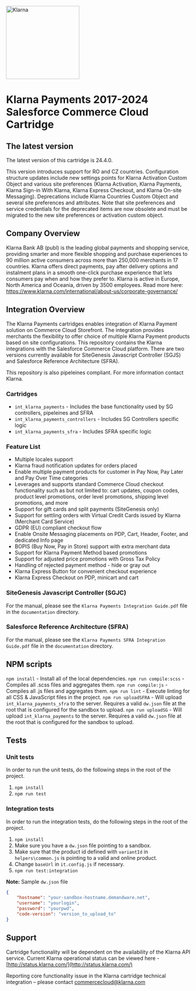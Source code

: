 [<img src="https://cdn.klarna.com/1.0/shared/image/generic/logo/global/basic/logo_black.png" alt="Klarna" width="200">](https://klarna.com)

# Klarna Payments 2017-2024 Salesforce Commerce Cloud Cartridge

## The latest version
The latest version of this cartridge is 24.4.0.

This version introduces support for RO and CZ countries. Configuration structure updates include new settings points for Klarna Activation Custom Object and various site preferences (Klarna Activation, Klarna Payments, Klarna Sign-in With Klarna, Klarna Express Checkout, and Klarna On-site Messaging). Deprecations include Klarna Countries Custom Object and several site preferences and attributes. Note that site preferences and service credentials for the deprecated items are now obsolete and must be migrated to the new site preferences or activation custom object.

## Company Overview
Klarna Bank AB (publ) is the leading global payments and shopping service, providing smarter and more flexible shopping and purchase experiences to 90 million active consumers across more than 250,000 merchants in 17 countries. Klarna offers direct payments, pay after delivery options and instalment plans in a smooth one-click purchase experience that lets consumers pay when and how they prefer to. Klarna is active in Europe, North America and Oceania, driven by 3500 employees. Read more here: https://www.klarna.com/international/about-us/corporate-governance/



## Integration Overview
The Klarna Payments cartridges enables integration of Klarna Payment solution on Commerce Cloud Storefront. The integration provides merchants the flexibility to offer choice of multiple Klarna Payment products based on site configurations. This repository contains the Klarna integrations with the Salesforce Commerce Cloud platform. There are two versions currently available for SiteGenesis Javascript Controller (SGJS) and Salesforce Reference Architecture (SFRA). 

This repository is also pipeleines compliant. For more information contact Klarna.

### Cartridges
* `int_klarna_payments` - Includes the base functionality used by SG controllers, pipeleines and SFRA
* `int_klarna_payments_controllers` - Includes SG Controllers specific logic
* `int_klarna_payments_sfra` - Includes SFRA specific logic

### Feature List
* Multiple locales support
* Klarna fraud notification updates for orders placed
* Enable multiple payment products for customer in Pay Now, Pay Later and Pay Over Time categories
* Leverages and supports standard Commerce Cloud checkout functionality such as but not limited to: cart updates, coupon codes, product level promotions, order level promotions, shipping level promotions, and more
* Support for gift cards and split payments (SiteGenesis only)
* Support for settling orders with Virtual Credit Cards issued by Klarna (Merchant Card Service)
* GDPR (EU) compliant checkout flow
* Enable Onsite Messaging placements on PDP, Cart, Header, Footer, and dedicated Info page
* BOPIS (Buy Now, Pay in Store) support with extra merchant data
* Support for Klarna Payment Method based promotions
* Support for adjusted price promotions with Gross Tax Policy
* Handling of rejected payment method - hide or gray out
* Klarna Express Button for convenient checkout experience
* Klarna Express Checkout on PDP, minicart and cart


### SiteGenesis Javascript Controller (SGJC)
For the manual, please see the `Klarna Payments Integration Guide.pdf` file in the `documentation` directory.


### Salesforce Reference Architecture (SFRA)
For the manual, please see the `Klarna Payments SFRA Integration Guide.pdf` file in the `documentation` directory.

## NPM scripts
`npm install` - Install all of the local dependencies.
`npm run compile:scss` - Compiles all .scss files and aggregates them.
`npm run compile:js` - Compiles all .js files and aggregates them.
`npm run lint` - Execute linting for all CSS & JavaScript files in the project.
`npm run uploadSFRA` - Will upload `int_klarna_payments_sfra` to the server. Requires a valid `dw.json` file at the root that is configured for the sandbox to upload.
`npm run uploadSG` - Will upload `int_klarna_payments` to the server. Requires a valid `dw.json` file at the root that is configured for the sandbox to upload.

## Tests
### Unit tests
In order to run the unit tests, do the following steps in the root of the project.
1. `npm install`
2. `npm run test`

### Integration tests
In order to run the integration tests, do the following steps in the root of the project.
1. `npm install`
2. Make sure you have a `dw.json` file pointing to a sandbox.
3. Make sure that the product id defined with `variantId` in `helpers\common.js` is pointing to a valid and online product.
4. Change `baseUrl` in `it.config.js` if necessary.
5. `npm run test:integration`

**Note:** Sample `dw.json` file
```json
{
    "hostname": "your-sandbox-hostname.demandware.net",
    "username": "yourlogin",
    "password": "yourpwd",
    "code-version": "version_to_upload_to"
}
```

## Support
Cartridge functionality will be dependent on the availability of the Klarna API service. Current Klarna operational status can be viewed here -  [http://status.klarna.com/](http://status.klarna.com/)

Reporting core functionality issue in the Klarna cartridge technical integration – please contact <commercecloud@klarna.com>
